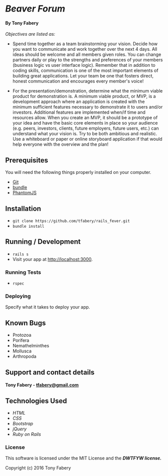 # _Beaver Forum_

#### By **Tony Fabery**

_Objectives are listed as:_
* Spend time together as a team brainstorming your vision. Decide how you want to communicate and work together over the next 4 days. All ideas should be welcome and all members given roles. You can change partners daily or play to the strengths and preferences of your members (business logic vs user interface logic). Remember that in addition to coding skills, communication is one of the most important elements of building great applications. Let your team be one that fosters direct, honest communication and encourages every member's voice!

* For the presentation/demonstration, determine what the minimum viable product for demonstration is. A minimum viable product, or MVP, is a development approach where an application is created with the minimum sufficient features necessary to demonstrate it to users and/or investors. Additional features are implemented when/if time and resources allow. When you create an MVP, it should be a prototype of your idea and have the basic core elements in place so your audience (e.g. peers, investors, clients, future employers, future users, etc.) can understand what your vision is. Try to be both ambitious and realistic. Use a whiteboard or paper or online storyboard application if that would help everyone with the overview and the plan!

## Prerequisites

You will need the following things properly installed on your computer.

* [Git](http://git-scm.com/)
* [bundle](http://bundler.io/)
* [PhantomJS](http://phantomjs.org/)

## Installation

* `git clone https://github.com/tfabery/rails_fever.git`
* `bundle install`

## Running / Development

* `rails s`
* Visit your app at [http://localhost:3000](http://localhost:3000).

### Running Tests

* `rspec`

### Deploying

Specify what it takes to deploy your app.

## Known Bugs
* Protozoa
* Porifera
* Nemathelminthes
* Mollusca
* Arthropoda


## Support and contact details

####  Tony Fabery - [tfabery@gmail.com](tfabery@gmail.com!)

## Technologies Used

* _HTML_
* _CSS_
* _Bootstrap_
* _jQuery_
* _Ruby on Rails_

### License

This software is licensed under the MIT License and the **_DWTFYW license._**

Copyright (c) 2016 Tony Fabery
